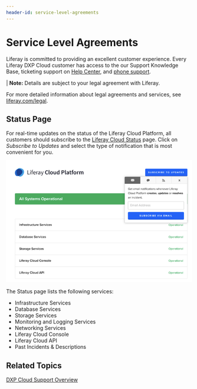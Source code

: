 ```yaml
---
header-id: service-level-agreements
---
```


# Service Level Agreements

Liferay is committed to providing an excellent customer experience. Every 
Liferay DXP Cloud customer has access to the our Support Knowledge Base, 
ticketing support on 
[Help Center](https://liferay-support.zendesk.com/agent/dashboard), 
and 
[phone support](https://help.liferay.com/hc/en-us/articles/360017784212).

| **Note:** Details are subject to your legal agreement with Liferay. 

For more detailed information about legal agreements and services, see 
[liferay.com/legal](https://www.liferay.com/legal). 

## Status Page

For real-time updates on the status of the Liferay Cloud Platform, all customers 
should subscribe to the 
[Liferay Cloud Status](https://status.liferay.cloud/) 
page. Click on *Subscribe to Updates* and select the type of notification that 
is most convenient for you. 

![Figure 1: Subscribe to updates on the Liferay Cloud Status page.](../../images/status.png)

The Status page lists the following services: 

-   Infrastructure Services
-   Database Services
-   Storage Services
-   Monitoring and Logging Services
-   Networking Services
-   Liferay Cloud Console
-   Liferay Cloud API
-   Past Incidents & Descriptions

## Related Topics

[DXP Cloud Support Overview](https://help.liferay.com/hc/en-us/articles/360030208451-DXP-Cloud-Support-Overview)
